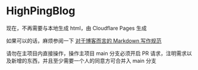 # HighPingBlog

现在，不再需要与本地生成 html，由 Cloudflare Pages 生成

如果可以的话，麻烦参阅一下 [对于博客而言的 Markdown 写作规范](https://blog.highp.ing/p/writemarkdown/)

请勿在主项目内直接操作，操作主项目 main 分支必须开启 PR 请求，注明需求以及新增的东西，并且至少需要一个人的同意方可合并入 main 分支
